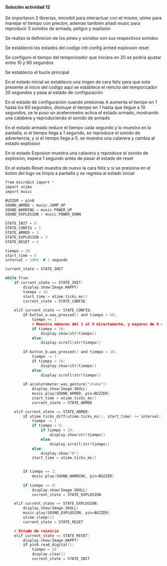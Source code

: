 #### Solución actividad 12

Se importaron 3 librerias, microbit para interactuar con el mismo, utime para manejar el tiempo con precion, ademas tambien añadi music para reproducir 3 sonidos de armada, peligro y explision 

Se realizo la definicion de los pines y sonidos son sus respectivos sonidos 

Se establecio los estados del codigo 
init 
config 
armed 
explosion
reset

Se configuro el tiempo del temporizador que iniciara en 20 se podria ajustar entre 10 y 60 segundos

Se establecio el bucle principal 

En el estado inicial se establecio una imgen de cara feliz para que este presente al inicio del codigo aqui se establece el reinciio del temporizador 20 segundos y pasa al estado de configuración 

En el estado de configuración cuando presionas A aumenta el tiempo en 1 hasta los 60 segundos, dismuye el tiempo en 1
hasta que llegue a 10 segundos, se le puso un acelerometro activa el estado armado, mostrando una calabera y reproduciendo el sonido de armado

En el estado armado reduce el tiempo cada segundo y lo muestra en la pantalla, si el tiempo llega a 1 segundo, se reproduce el sonido de advertencia, y si el tiempo llega a 0, se muestra una calavera y cambia al estado explosion 

En el estado Exposion muestra una calavera y reproduce el sonido de explosion, espera 1 segundo antes de pasar el estado de reset

En el estado Reset muestra de nuevo la cara feliz y si se presiona en el boton del logo se limpia a pantalla y se regresa al estado inicial 

```c
from microbit import *
import utime
import music

BUZZER = pin0
SOUND_ARMED = music.JUMP_UP      
SOUND_WARNING = music.POWER_UP   
SOUND_EXPLOSION = music.POWER_DOWN 

STATE_INIT = 0
STATE_CONFIG = 1
STATE_ARMED = 2
STATE_EXPLOSION = 3
STATE_RESET = 4

tiempo = 20 
start_time = 0
interval = 1000  # 1 segundo

current_state = STATE_INIT

while True:
    if current_state == STATE_INIT:
        display.show(Image.HAPPY)
        tiempo = 20
        start_time = utime.ticks_ms()
        current_state = STATE_CONFIG
        
    elif current_state == STATE_CONFIG:
        if button_a.was_pressed() and tiempo < 60:
            tiempo += 1
            # Muestra números del 1 al 9 directamente, y mayores de 9 con scroll
            if tiempo < 10:
                display.show(str(tiempo))
            else:
                display.scroll(str(tiempo))
        
        if button_b.was_pressed() and tiempo > 10:
            tiempo -= 1
            if tiempo < 10:
                display.show(str(tiempo))
            else:
                display.scroll(str(tiempo))
        
        if accelerometer.was_gesture("shake"):
            display.show(Image.SKULL)
            music.play(SOUND_ARMED, pin=BUZZER) 
            start_time = utime.ticks_ms()
            current_state = STATE_ARMED

    elif current_state == STATE_ARMED:
        if utime.ticks_diff(utime.ticks_ms(), start_time) >= interval:
            tiempo -= 1
            if tiempo > 0:
                if tiempo < 10:
                    display.show(str(tiempo))
                else:
                    display.scroll(str(tiempo))
            else:
                display.show("0")
            start_time = utime.ticks_ms()
        

        if tiempo == 1:
            music.play(SOUND_WARNING, pin=BUZZER)
        
        if tiempo <= 0:
            display.show(Image.SKULL)
            current_state = STATE_EXPLOSION

    elif current_state == STATE_EXPLOSION:
        display.show(Image.SKULL)
        music.play(SOUND_EXPLOSION, pin=BUZZER)  
        utime.sleep(1)
        current_state = STATE_RESET

    # Estado de reinicio
    elif current_state == STATE_RESET:
        display.show(Image.HAPPY)
        if pin0.read_digital():  
            tiempo = 20
            display.clear()
            current_state = STATE_INIT
````
